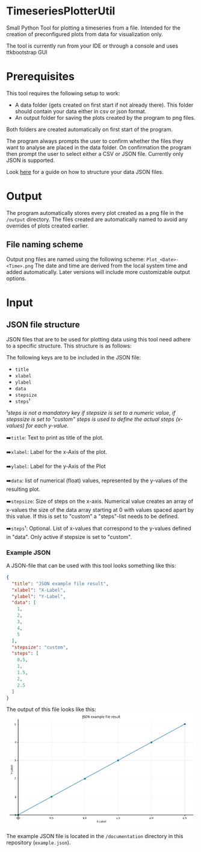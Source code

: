 # TimeseriesPlotterUtil
Small Python Tool for plotting a timeseries from a file. Intended for the creation of preconfigured plots from data for visualization only.

The tool is currently run from your IDE or through a console and uses ttkbootstrap GUI 

# Prerequisites
This tool requires the following setup to work:
- A data folder (gets created on first start if not already there). This folder should contain your data either in csv or json format.
- An output folder for saving the plots created by the program to png files.

Both folders are created automatically on first start of the program.

The program always prompts the user to confirm whether the files they want to analyse are placed in the data folder.
On confirmation the program then prompt the user to select either a CSV or JSON file. Currently only JSON is supported.

Look [here](#json-file-structure) for a guide on how to structure your data JSON files.

# Output
The program automatically stores every plot created as a png file in the `/output` directory.
The files created are automatically named to avoid any overrides of plots created earlier.

## File naming scheme
Output png files are named using the following scheme:
`Plot_<Date>-<Time>.png`
The date and time are derived from the local system time and added automatically.
Later versions will include more customizable output options.

# Input
## JSON file structure
JSON files that are to be used for plotting data using this tool need adhere to a specific structure. This structure is as follows:

The following keys are to be included in the JSON file:
- `title`
- `xlabel`
- `ylabel`
- `data`
- `stepsize`
- `steps`¹

¹*steps is not a mandatory key if stepsize is set to a numeric value, 
if stepssize is set to "custom" steps is used to define the actual steps (x-values) for each y-value.*

➡️`title`:
Text to print as title of the plot.

➡️`xlabel`:
Label for the x-Axis of the plot.

➡️`ylabel`:
Label for the y-Axis of the Plot

➡️`data`:
list of numerical (float) values, represented by the y-values of the resulting plot.

➡️`stepsize`:
Size of steps on the x-axis. Numerical value creates an array of x-values the size of the data array starting at 0
with values spaced apart by this value. If this is set to "custom" a "steps"-list needs to be defined.

➡️`steps`¹:
Optional. List of x-values that correspond to the y-values defined in "data". Only active if stepsize is set to "custom".

### Example JSON
A JSON-file that can be used with this tool looks something like this:
```json
{
  "title": "JSON example file result",
  "xlabel": "X-Label",
  "ylabel": "Y-Label",
  "data": [
    1,
    2,
    3,
    4,
    5
  ],
  "stepsize": "custom",
  "steps": [
    0.5,
    1,
    1.5,
    2,
    2.5
  ]
}
```

The output of this file looks like this:
![example image of plot resulting from example JSON file.](/documentation/Plot_17022025-115947.png "Example Plot result")

The example JSON file is located in the `/documentation` directory in this repository (`example.json`).
